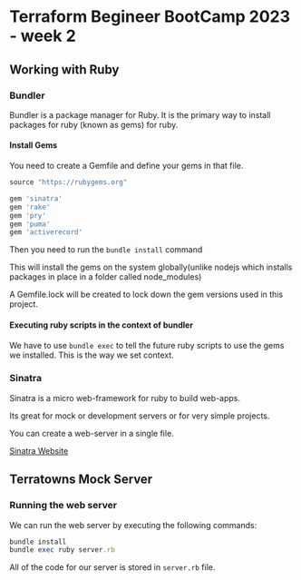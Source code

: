 # Terraform Begineer BootCamp 2023 - week 2

## Working with Ruby

### Bundler

Bundler is a package manager for Ruby. It is the primary way to install packages for ruby (known as gems) for ruby.

#### Install Gems

You need to create a Gemfile and define your gems in that file.

```rb
source "https://rubygems.org"

gem 'sinatra'
gem 'rake'
gem 'pry'
gem 'puma'
gem 'activerecord'
```

Then you need to run the `bundle install` command

This will install the gems on the system globally(unlike nodejs which installs packages in place in a folder called node_modules)

A Gemfile.lock will be created to lock down the gem versions used in this project. 

#### Executing ruby scripts in the context of bundler

We have to use `bundle exec` to tell the future ruby scripts to use the gems we installed. This is the way we set context.

### Sinatra

Sinatra is a micro web-framework for ruby to build web-apps.

Its great for mock or development servers or for very simple projects.

You can create a web-server in a single file. 

[Sinatra Website](https://sinatrarb.com)

## Terratowns Mock Server

### Running the web server

We can run the web server by executing the following commands:

```rb
bundle install
bundle exec ruby server.rb
```

All of the code for our server is stored in `server.rb` file.